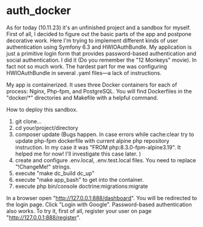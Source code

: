 # auth_docker

As for today (10.11.23) it's an unfinished project and a sandbox for myself. First of all, I decided to figure out the basic parts of the app and postpone decorative work. 
Here I'm trying to implement different kinds of user authentication using Symfony 6.3 and HWIOAuthBundle.
My application is just a primitive login form that provides password-based authentication and social authentication.
I did it (Do you remember the "12 Monkeys" movie).
In fact not so much work.
The hardest part for me was configuring HWIOAuthBundle in several .yaml files—a lack of instructions.

My app is containerized. It uses three Docker containers for each of process: Nginx, Php-fpm, and PostgreSQL.
You will find Dockerfiles in the "docker/*" directories and Makefile with a helpful command.

How to deploy this sandbox.

1. git clone...
2. cd your/project/directory 
3. composer update
   (Bugs happen. In case errors while cache:clear try to update php-fpm dockerfile with current alpine php repository instruction. 
   In my case it was "FROM php:8.3.0-fpm-alpine3.19". It helped me for now! I'll investigate this case later. )
4. create and configure .env.local, .env.test.local files. You need to replace "!ChangeMe!" strings.
5. execute "make dc_build dc_up"
6. execute "make app_bash" to get into the container.
7. execute php bin/console doctrine:migrations:migrate

In a browser open "http://127.0.0.1:888/dashboard". You will be redirected to the login page. Click "Login with Google".
Password-based authentication also works. To try it, first of all, register your user on page "http://127.0.0.1:888/register".
